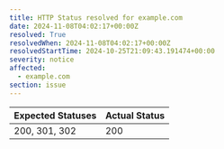 ```yaml
---
title: HTTP Status resolved for example.com
date: 2024-11-08T04:02:17+00:00Z
resolved: True
resolvedWhen: 2024-11-08T04:02:17+00:00Z
resolvedStartTime: 2024-10-25T21:09:43.191474+00:00
severity: notice
affected:
  - example.com
section: issue
---
```


| Expected Statuses | Actual Status  |
|-------------------|----------------|
| 200, 301, 302 | 200 |
